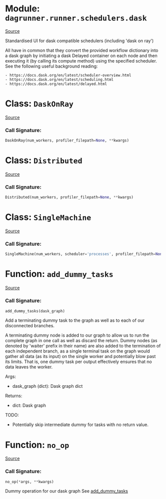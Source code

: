 # Module: `dagrunner.runner.schedulers.dask`

[Source](../dagrunner/runner/schedulers/dask.py#L0)

Standardised UI for dask compatible schedulers (including 'dask on ray')

All have in common that they convert the provided workflow dictionary into a
dask graph by initiating a dask Delayed container on each node and then
executing it (by calling its compute method) using the specified scheduler.
See the following useful background reading:

    - https://docs.dask.org/en/latest/scheduler-overview.html
    - https://docs.dask.org/en/latest/scheduling.html
    - https://docs.dask.org/en/latest/delayed.html

# Class: `DaskOnRay`

[Source](../dagrunner/runner/schedulers/dask.py#L156)

### Call Signature:

```python
DaskOnRay(num_workers, profiler_filepath=None, **kwargs)
```

# Class: `Distributed`

[Source](../dagrunner/runner/schedulers/dask.py#L76)

### Call Signature:

```python
Distributed(num_workers, profiler_filepath=None, **kwargs)
```

# Class: `SingleMachine`

[Source](../dagrunner/runner/schedulers/dask.py#L107)

### Call Signature:

```python
SingleMachine(num_workers, scheduler='processes', profiler_filepath=None, **kwargs)
```

# Function: `add_dummy_tasks`

[Source](../dagrunner/runner/schedulers/dask.py#L30)

### Call Signature:

```python
add_dummy_tasks(dask_graph)
```

Add a terminating dummy task to the graph as well as to each of our
disconnected branches.

A terminating dummy node is added to our graph to allow us to run the
complete graph in one call as well as discard the return.
Dummy nodes (as denoted by 'waiter' prefix in their name) are also added
to the termination of each independent branch, as a single terminal task
on the graph would gather all data (as its input) on the single worker and
potentially blow past its limits. That is, one dummy task per output
effectively ensures that no data leaves the worker.

Args:
- dask_graph (dict): Dask graph dict

Returns:
- dict: Dask graph

TODO:
- Potentially skip intermediate dummy for tasks with no return value.

# Function: `no_op`

[Source](../dagrunner/runner/schedulers/dask.py#L25)

### Call Signature:

```python
no_op(*args, **kwargs)
```

Dummy operation for our dask graph See [add_dummy_tasks](#add_dummy_tasks)

